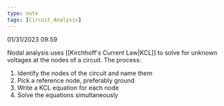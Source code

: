 ```yaml
---
type: note
tags: [Circuit_Analysis]
---
```

01/31/2023 09:59

  

Nodal analysis uses [[Kirchhoff's Current Law|KCL]] to solve for unknown voltages at the nodes of a circuit. The process:

1. Identify the nodes of the circuit and name them
2. Pick a reference node, preferably ground
3. Write a KCL equation for each node
4. Solve the equations simultaneously